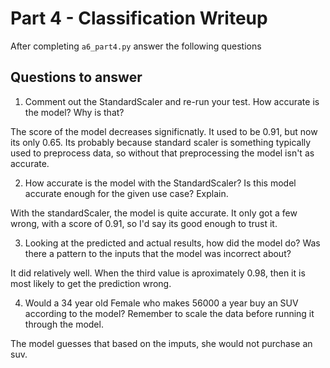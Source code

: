# Part 4 - Classification Writeup

After completing `a6_part4.py` answer the following questions

## Questions to answer

1. Comment out the StandardScaler and re-run your test. How accurate is the model? Why is that?

The score of the model decreases significnatly. It used to be 0.91, but now its only 0.65. Its probably because standard scaler is something typically used to preprocess data, so without that preprocessing the model isn't as accurate. 

2. How accurate is the model with the StandardScaler? Is this model accurate enough for the given use case? Explain.

With the standardScaler, the model is quite accurate. It only got a few wrong, with a score of 0.91, so I'd say its good enough to trust it. 

3. Looking at the predicted and actual results, how did the model do? Was there a pattern to the inputs that the model was incorrect about?

It did relatively well. When the third value is aproximately 0.98, then it is most likely to get the prediction wrong. 

4. Would a 34 year old Female who makes 56000 a year buy an SUV according to the model? Remember to scale the data before running it through the model.

The model guesses that based on the imputs, she would not purchase an suv.